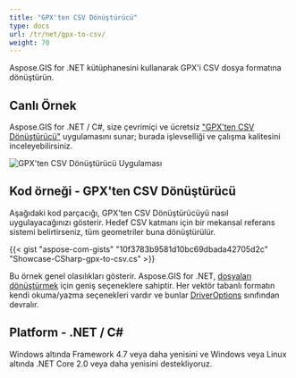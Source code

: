 ```yaml
---
title: "GPX'ten CSV Dönüştürücü"
type: docs
url: /tr/net/gpx-to-csv/
weight: 70
---
```


Aspose.GIS for .NET kütüphanesini kullanarak GPX'i CSV dosya formatına dönüştürün.

## **Canlı Örnek**

Aspose.GIS for .NET / C#, size çevrimiçi ve ücretsiz ["GPX'ten CSV Dönüştürücü"](https://products.aspose.app/gis/conversion/gpx-to-csv) uygulamasını sunar; burada işlevselliği ve çalışma kalitesini inceleyebilirsiniz.

![GPX'ten CSV Dönüştürücü Uygulaması](conversion.png)

## **Kod örneği - GPX'ten CSV Dönüştürücü**

Aşağıdaki kod parçacığı, GPX'ten CSV Dönüştürücüyü nasıl uygulayacağınızı gösterir. Hedef CSV katmanı için bir mekansal referans sistemi belirtirseniz, tüm geometriler buna dönüştürülür. 

{{< gist "aspose-com-gists" "10f3783b9581d10bc69dbada42705d2c" "Showcase-CSharp-gpx-to-csv.cs" >}}

Bu örnek genel olasılıkları gösterir. Aspose.GIS for .NET, [dosyaları dönüştürmek](https://docs.aspose.com/gis/net/vector-layers/) için geniş seçeneklere sahiptir. Her vektör tabanlı formatın kendi okuma/yazma seçenekleri vardır ve bunlar [DriverOptions](https://reference.aspose.com/gis/net/aspose.gis/driveroptions) sınıfından devralır.

## **Platform - .NET / C#**

Windows altında Framework 4.7 veya daha yenisini ve Windows veya Linux altında .NET Core 2.0 veya daha yenisini destekliyoruz.
